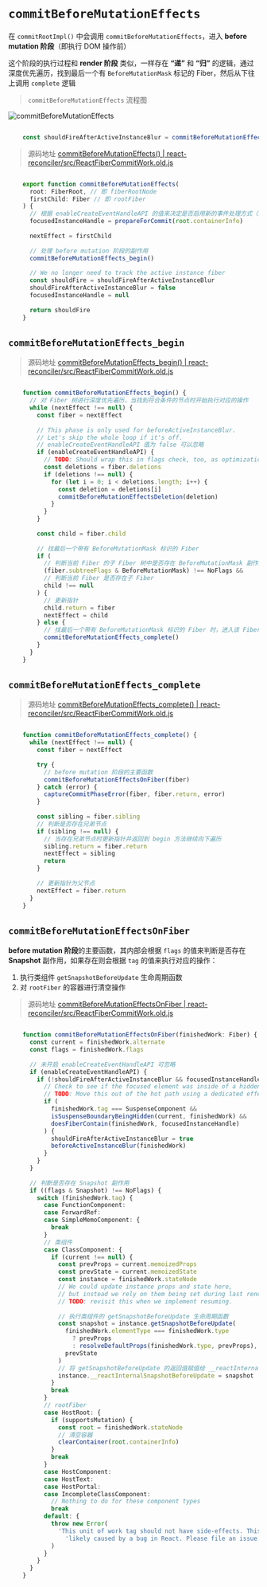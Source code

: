 

`commitBeforeMutationEffects` [​](#commitbeforemutationeffects)
===============================================================

在 `commitRootImpl()` 中会调用 `commitBeforeMutationEffects`，进入 **before mutation 阶段**（即执行 DOM 操作前）

这个阶段的执行过程和 **render 阶段** 类似，一样存在 **“递”** 和 **“归”** 的逻辑，通过深度优先遍历，找到最后一个有 `BeforeMutationMask` 标记的 Fiber，然后从下往上调用 `complete` 逻辑

> `commitBeforeMutationEffects` 流程图

![commitBeforeMutationEffects](../../images/react-18/commitBeforeMutationEffects.svg)

```ts

    const shouldFireAfterActiveInstanceBlur = commitBeforeMutationEffects(root, finishedWork)

``` 

> 源码地址 [commitBeforeMutationEffects() | react-reconciler/src/ReactFiberCommitWork.old.js](https://github.com/maomao1996/code-analysis/blob/c0b1b3529c628ba6b2b81bdbc6d212f666b2f20f/react-v18.2.0/src/react/packages/react-reconciler/src/ReactFiberCommitWork.old.js#L321)

```ts

    export function commitBeforeMutationEffects(
      root: FiberRoot, // 即 fiberRootNode
      firstChild: Fiber // 即 rootFiber
    ) {
      // 根据 enableCreateEventHandleAPI 的值来决定是否启用新的事件处理方式（默认为 false，该函数返回值为 null）
      focusedInstanceHandle = prepareForCommit(root.containerInfo)
    
      nextEffect = firstChild
    
      // 处理 before mutation 阶段的副作用
      commitBeforeMutationEffects_begin()
    
      // We no longer need to track the active instance fiber
      const shouldFire = shouldFireAfterActiveInstanceBlur
      shouldFireAfterActiveInstanceBlur = false
      focusedInstanceHandle = null
    
      return shouldFire
    }
```

`commitBeforeMutationEffects_begin` [​](#commitbeforemutationeffects-begin)
---------------------------------------------------------------------------

> 源码地址 [commitBeforeMutationEffects\_begin() | react-reconciler/src/ReactFiberCommitWork.old.js](https://github.com/maomao1996/code-analysis/blob/c0b1b3529c628ba6b2b81bdbc6d212f666b2f20f/react-v18.2.0/src/react/packages/react-reconciler/src/ReactFiberCommitWork.old.js#L338)

```ts

    function commitBeforeMutationEffects_begin() {
      // 对 Fiber 树进行深度优先遍历，当找到符合条件的节点时开始执行对应的操作
      while (nextEffect !== null) {
        const fiber = nextEffect
    
        // This phase is only used for beforeActiveInstanceBlur.
        // Let's skip the whole loop if it's off.
        // enableCreateEventHandleAPI 值为 false 可以忽略
        if (enableCreateEventHandleAPI) {
          // TODO: Should wrap this in flags check, too, as optimization
          const deletions = fiber.deletions
          if (deletions !== null) {
            for (let i = 0; i < deletions.length; i++) {
              const deletion = deletions[i]
              commitBeforeMutationEffectsDeletion(deletion)
            }
          }
        }
    
        const child = fiber.child
    
        // 找最后一个带有 BeforeMutationMask 标识的 Fiber
        if (
          // 判断当前 Fiber 的子 Fiber 树中是否存在 BeforeMutationMask 副作用（即 Update | Snapshot）
          (fiber.subtreeFlags & BeforeMutationMask) !== NoFlags &&
          // 判断当前 Fiber 是否存在子 Fiber
          child !== null
        ) {
          // 更新指针
          child.return = fiber
          nextEffect = child
        } else {
          // 找最后一个带有 BeforeMutationMask 标识的 Fiber 时，进入该 Fiber 的 complete 阶段
          commitBeforeMutationEffects_complete()
        }
      }
    }

```

`commitBeforeMutationEffects_complete` [​](#commitbeforemutationeffects-complete)
---------------------------------------------------------------------------------

> 源码地址 [commitBeforeMutationEffects\_complete() | react-reconciler/src/ReactFiberCommitWork.old.js](https://github.com/maomao1996/code-analysis/blob/c0b1b3529c628ba6b2b81bdbc6d212f666b2f20f/react-v18.2.0/src/react/packages/react-reconciler/src/ReactFiberCommitWork.old.js#L368)

```ts

    function commitBeforeMutationEffects_complete() {
      while (nextEffect !== null) {
        const fiber = nextEffect
    
        try {
          // before mutation 阶段的主要函数
          commitBeforeMutationEffectsOnFiber(fiber)
        } catch (error) {
          captureCommitPhaseError(fiber, fiber.return, error)
        }
    
        const sibling = fiber.sibling
        // 判断是否存在兄弟节点
        if (sibling !== null) {
          // 当存在兄弟节点时更新指针并返回到 begin 方法继续向下遍历
          sibling.return = fiber.return
          nextEffect = sibling
          return
        }
    
        // 更新指针为父节点
        nextEffect = fiber.return
      }
    }

```

`commitBeforeMutationEffectsOnFiber` [​](#commitbeforemutationeffectsonfiber)
-----------------------------------------------------------------------------

**before mutation 阶段**的主要函数，其内部会根据 `flags` 的值来判断是否存在 **Snapshot** 副作用，如果存在则会根据 `tag` 的值来执行对应的操作：

1.  执行类组件 `getSnapshotBeforeUpdate` 生命周期函数
2.  对 `rootFiber` 的容器进行清空操作

> 源码地址 [commitBeforeMutationEffectsOnFiber | react-reconciler/src/ReactFiberCommitWork.old.js](https://github.com/maomao1996/code-analysis/blob/c0b1b3529c628ba6b2b81bdbc6d212f666b2f20f/react-v18.2.0/src/react/packages/react-reconciler/src/ReactFiberCommitWork.old.js#L390)

```ts

    function commitBeforeMutationEffectsOnFiber(finishedWork: Fiber) {
      const current = finishedWork.alternate
      const flags = finishedWork.flags
    
      // 未开启 enableCreateEventHandleAPI 可忽略
      if (enableCreateEventHandleAPI) {
        if (!shouldFireAfterActiveInstanceBlur && focusedInstanceHandle !== null) {
          // Check to see if the focused element was inside of a hidden (Suspense) subtree.
          // TODO: Move this out of the hot path using a dedicated effect tag.
          if (
            finishedWork.tag === SuspenseComponent &&
            isSuspenseBoundaryBeingHidden(current, finishedWork) &&
            doesFiberContain(finishedWork, focusedInstanceHandle)
          ) {
            shouldFireAfterActiveInstanceBlur = true
            beforeActiveInstanceBlur(finishedWork)
          }
        }
      }
    
      // 判断是否存在 Snapshot 副作用
      if ((flags & Snapshot) !== NoFlags) {
        switch (finishedWork.tag) {
          case FunctionComponent:
          case ForwardRef:
          case SimpleMemoComponent: {
            break
          }
          // 类组件
          case ClassComponent: {
            if (current !== null) {
              const prevProps = current.memoizedProps
              const prevState = current.memoizedState
              const instance = finishedWork.stateNode
              // We could update instance props and state here,
              // but instead we rely on them being set during last render.
              // TODO: revisit this when we implement resuming.
    
              // 执行类组件的 getSnapshotBeforeUpdate 生命周期函数
              const snapshot = instance.getSnapshotBeforeUpdate(
                finishedWork.elementType === finishedWork.type
                  ? prevProps
                  : resolveDefaultProps(finishedWork.type, prevProps),
                prevState
              )
              // 将 getSnapshotBeforeUpdate 的返回值赋值给 __reactInternalSnapshotBeforeUpdate 属性
              instance.__reactInternalSnapshotBeforeUpdate = snapshot
            }
            break
          }
          // rootFiber
          case HostRoot: {
            if (supportsMutation) {
              const root = finishedWork.stateNode
              // 清空容器
              clearContainer(root.containerInfo)
            }
            break
          }
          case HostComponent:
          case HostText:
          case HostPortal:
          case IncompleteClassComponent:
            // Nothing to do for these component types
            break
          default: {
            throw new Error(
              'This unit of work tag should not have side-effects. This error is ' +
                'likely caused by a bug in React. Please file an issue.'
            )
          }
        }
      }
    }

```

